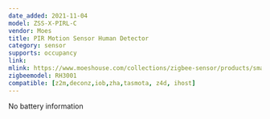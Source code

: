 ```yaml
---
date_added: 2021-11-04
model: ZSS-X-PIRL-C
vendor: Moes
title: PIR Motion Sensor Human Detector
category: sensor
supports: occupancy
link: 
mlink: https://www.moeshouse.com/collections/zigbee-sensor/products/smart-zigbee-pir-motion-sensor-human-sensor-detector
zigbeemodel: RH3001
compatible: [z2m,deconz,iob,zha,tasmota, z4d, ihost]
---
```

No battery information
